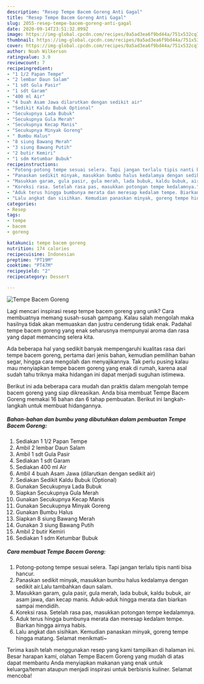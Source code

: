 ```yaml
---
description: "Resep Tempe Bacem Goreng Anti Gagal"
title: "Resep Tempe Bacem Goreng Anti Gagal"
slug: 2055-resep-tempe-bacem-goreng-anti-gagal
date: 2020-09-14T23:51:32.099Z
image: https://img-global.cpcdn.com/recipes/0a5ad3ea6f9bd44a/751x532cq70/tempe-bacem-goreng-foto-resep-utama.jpg
thumbnail: https://img-global.cpcdn.com/recipes/0a5ad3ea6f9bd44a/751x532cq70/tempe-bacem-goreng-foto-resep-utama.jpg
cover: https://img-global.cpcdn.com/recipes/0a5ad3ea6f9bd44a/751x532cq70/tempe-bacem-goreng-foto-resep-utama.jpg
author: Noah Wilkerson
ratingvalue: 3.9
reviewcount: 7
recipeingredient:
- "1 1/2 Papan Tempe"
- "2 lembar Daun Salam"
- "1 sdt Gula Pasir"
- "1 sdt Garam"
- "400 ml Air"
- "4 buah Asam Jawa dilarutkan dengan sedikit air"
- "Sedikit Kaldu Bubuk Optional"
- "Secukupnya Lada Bubuk"
- "Secukupnya Gula Merah"
- "Secukupnya Kecap Manis"
- "Secukupnya Minyak Goreng"
- " Bumbu Halus"
- "8 siung Bawang Merah"
- "3 siung Bawang Putih"
- "2 butir Kemiri"
- "1 sdm Ketumbar Bubuk"
recipeinstructions:
- "Potong-potong tempe sesuai selera. Tapi jangan terlalu tipis nanti bisa hancur."
- "Panaskan sedikit minyak, masukkan bumbu halus kedalamya dengan sedikit air.Lalu tambahkan daun salam."
- "Masukkan garam, gula pasir, gula merah, lada bubuk, kaldu bubuk, air asam jawa, dan kecap manis. Aduk-aduk hingga merata dan biarkan sampai mendidih."
- "Koreksi rasa. Setelah rasa pas, masukkan potongan tempe kedalamnya."
- "Aduk terus hingga bumbunya merata dan meresap kedalam tempe. Biarkan hingga airnya habis."
- "Lalu angkat dan sisihkan. Kemudian panaskan minyak, goreng tempe hingga matang. Selamat menikmati~"
categories:
- Resep
tags:
- tempe
- bacem
- goreng

katakunci: tempe bacem goreng 
nutrition: 174 calories
recipecuisine: Indonesian
preptime: "PT19M"
cooktime: "PT47M"
recipeyield: "2"
recipecategory: Dessert

---
```



![Tempe Bacem Goreng](https://img-global.cpcdn.com/recipes/0a5ad3ea6f9bd44a/751x532cq70/tempe-bacem-goreng-foto-resep-utama.jpg)

Lagi mencari inspirasi resep tempe bacem goreng yang unik? Cara membuatnya memang susah-susah gampang. Kalau salah mengolah maka hasilnya tidak akan memuaskan dan justru cenderung tidak enak. Padahal tempe bacem goreng yang enak seharusnya mempunyai aroma dan rasa yang dapat memancing selera kita.

Ada beberapa hal yang sedikit banyak mempengaruhi kualitas rasa dari tempe bacem goreng, pertama dari jenis bahan, kemudian pemilihan bahan segar, hingga cara mengolah dan menyajikannya. Tak perlu pusing kalau mau menyiapkan tempe bacem goreng yang enak di rumah, karena asal sudah tahu triknya maka hidangan ini dapat menjadi suguhan istimewa.




Berikut ini ada beberapa cara mudah dan praktis dalam mengolah tempe bacem goreng yang siap dikreasikan. Anda bisa membuat Tempe Bacem Goreng memakai 16 bahan dan 6 tahap pembuatan. Berikut ini langkah-langkah untuk membuat hidangannya.

<!--inarticleads1-->

##### Bahan-bahan dan bumbu yang dibutuhkan dalam pembuatan Tempe Bacem Goreng:

1. Sediakan 1 1/2 Papan Tempe
1. Ambil 2 lembar Daun Salam
1. Ambil 1 sdt Gula Pasir
1. Sediakan 1 sdt Garam
1. Sediakan 400 ml Air
1. Ambil 4 buah Asam Jawa (dilarutkan dengan sedikit air)
1. Sediakan Sedikit Kaldu Bubuk (Optional)
1. Gunakan Secukupnya Lada Bubuk
1. Siapkan Secukupnya Gula Merah
1. Gunakan Secukupnya Kecap Manis
1. Gunakan Secukupnya Minyak Goreng
1. Gunakan  Bumbu Halus
1. Siapkan 8 siung Bawang Merah
1. Gunakan 3 siung Bawang Putih
1. Ambil 2 butir Kemiri
1. Sediakan 1 sdm Ketumbar Bubuk




<!--inarticleads2-->

##### Cara membuat Tempe Bacem Goreng:

1. Potong-potong tempe sesuai selera. Tapi jangan terlalu tipis nanti bisa hancur.
1. Panaskan sedikit minyak, masukkan bumbu halus kedalamya dengan sedikit air.Lalu tambahkan daun salam.
1. Masukkan garam, gula pasir, gula merah, lada bubuk, kaldu bubuk, air asam jawa, dan kecap manis. Aduk-aduk hingga merata dan biarkan sampai mendidih.
1. Koreksi rasa. Setelah rasa pas, masukkan potongan tempe kedalamnya.
1. Aduk terus hingga bumbunya merata dan meresap kedalam tempe. Biarkan hingga airnya habis.
1. Lalu angkat dan sisihkan. Kemudian panaskan minyak, goreng tempe hingga matang. Selamat menikmati~




Terima kasih telah menggunakan resep yang kami tampilkan di halaman ini. Besar harapan kami, olahan Tempe Bacem Goreng yang mudah di atas dapat membantu Anda menyiapkan makanan yang enak untuk keluarga/teman ataupun menjadi inspirasi untuk berbisnis kuliner. Selamat mencoba!
